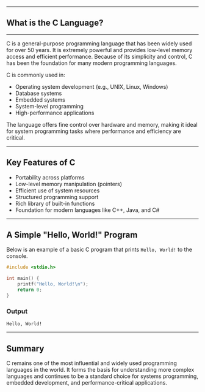 <br>

---

## What is the C Language?

---

C is a general-purpose programming language that has been widely used for over 50 years. It is extremely powerful and provides low-level memory access and efficient performance. Because of its simplicity and control, C has been the foundation for many modern programming languages.

C is commonly used in:

- Operating system development (e.g., UNIX, Linux, Windows)
- Database systems
- Embedded systems
- System-level programming
- High-performance applications

The language offers fine control over hardware and memory, making it ideal for system programming tasks where performance and efficiency are critical.

---

## Key Features of C

- Portability across platforms
- Low-level memory manipulation (pointers)
- Efficient use of system resources
- Structured programming support
- Rich library of built-in functions
- Foundation for modern languages like C++, Java, and C#

---

## A Simple "Hello, World!" Program

Below is an example of a basic C program that prints `Hello, World!` to the console.

```c
#include <stdio.h>

int main() {
    printf("Hello, World!\n");
    return 0;
}
```

### Output

```shell
Hello, World!
```

---

## Summary

C remains one of the most influential and widely used programming languages in the world. It forms the basis for understanding more complex languages and continues to be a standard choice for systems programming, embedded development, and performance-critical applications.
